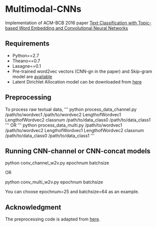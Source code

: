 # Multimodal-CNNs
Implementation of ACM-BCB 2016 paper [Text Classification with Topic-based Word Embedding and Convolutional Neural Networks](http://www.cs.wayne.edu/~mdong/ACMBCB16.pdf)

## Requirements
* Python==2.7
* Theano==0.7
* Lasagne==0.1
* Pre-trained word2vec vectors (CNN-gn in the paper) and Skip-gram model are [available](https://code.google.com/p/word2vec/)
* Latent Dirichlet Allocation model can be downloaded from [here](https://github.com/blei-lab/lda-c/)

## Preprocessing
To process raw textual data,
'''
python process_data_channel.py /path/to/wordvec1 /path/to/wordvec2 LengthofWordvec1 LengthofWordvec2 classnum /path/to/data_class0 /path/to/data_class1  
'''
OR
'''
python process_data_multi.py /path/to/wordvec1 /path/to/wordvec2 LengthofWordvec1 LengthofWordvec2 classnum /path/to/data_class0 /path/to/data_class1
'''
## Running CNN-channel or CNN-concat models
python conv_channel_w2v.py epochnum batchsize

OR

python conv_multi_w2v.py epochnum batchsize

You can choose epochnum=25 and batchsize=64 as an example.

## Acknowledgment
The preprocessing code is adapted from [here](https://github.com/yoonkim/CNN_sentence).

